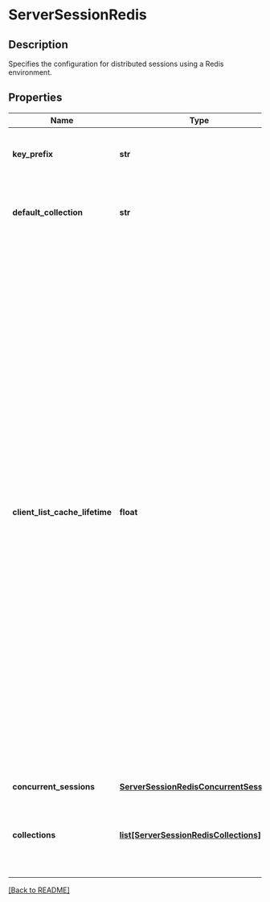 # ServerSessionRedis

## Description

Specifies the configuration for distributed sessions using a Redis environment. 

## Properties

Name | Type | Description | Notes
------------ | ------------- | ------------- | -------------
**key\_prefix** | **str** | The key prefix for all data which is stored on the Redis server.  | [optional] 
**default\_collection** | **str** | The name of the default collection of Redis servers to be used.  | [optional] 
**client\_list\_cache\_lifetime** | **float** | The server needs to manually delete stale entries from the Redis cache during session creation and idle timeout events.  In  order to be able to delete the stale entries it needs an  up-to-date list of active clients of the Redis server (using  the &#39;CLIENT LIST&#39; Redis command).  This command, depending on  the number of clients which are registered with the Redis  server, can be expensive and so IAG will cache and reuse  the returned list of clients for a small period of time.  This  configuration entry controls the length of time, in seconds,  that a client list will be cached.  | [optional] [default to 10]
**concurrent\_sessions** | [**ServerSessionRedisConcurrentSessions**](ServerSessionRedisConcurrentSessions.md) |  | [optional] 
**collections** | [**list[ServerSessionRedisCollections]**](ServerSessionRedisCollections.md) | Used to define the configuration for a collection of replicated Redis servers.  | [optional] 

[[Back to README]](../README.md)



